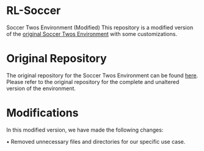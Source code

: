 # RL-Soccer
Soccer Twos Environment (Modified)
This repository is a modified version of the [original Soccer Twos Environment](https://github.com/bryanoliveira/soccer-twos-env) with some customizations.

# Original Repository
The original repository for the Soccer Twos Environment can be found [here](https://github.com/bryanoliveira/soccer-twos-env). Please refer to the original repository for the complete and unaltered version of the environment.

# Modifications
In this modified version, we have made the following changes:

&bull; Removed unnecessary files and directories for our specific use case.
